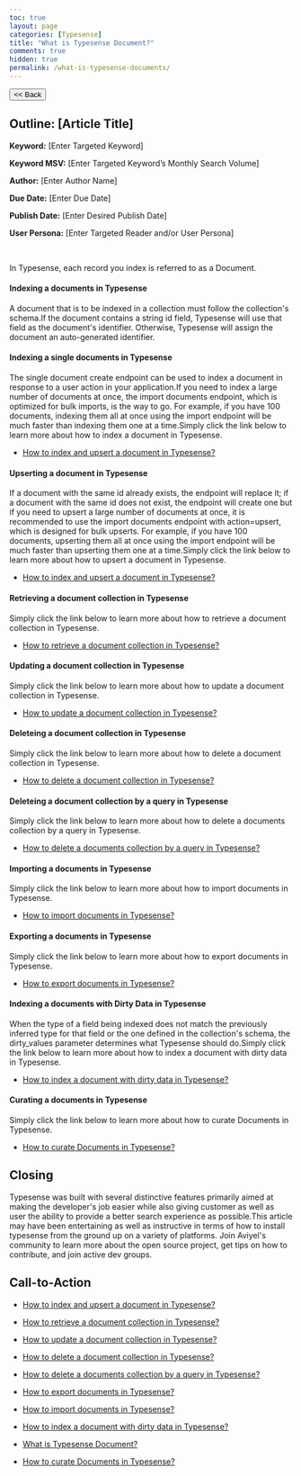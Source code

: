 ```yaml
---
toc: true
layout: page
categories: [Typesense]
title: "What is Typesense Document?"
comments: true
hidden: true
permalink: /what-is-typesense-documents/
---
```


<button class="back-button" onclick="window.history.back()"><< Back</button>

## Outline: [Article Title]

**Keyword:** [Enter Targeted Keyword]

**Keyword MSV:** [Enter Targeted Keyword’s Monthly Search Volume]

**Author:** [Enter Author Name]

**Due Date:** [Enter Due Date]

**Publish Date:** [Enter Desired Publish Date]

**User Persona:** [Enter Targeted Reader and/or User Persona]

<br>

In Typesense, each record you index is referred to as a Document.

#### Indexing a documents in Typesense

A document that is to be indexed in a collection must follow the collection's schema.If the document contains a string id field, Typesense will use that field as the document's identifier. Otherwise, Typesense will assign the document an auto-generated identifier.

#### Indexing a single documents in Typesense

The single document create endpoint can be used to index a document in response to a user action in your application.If you need to index a large number of documents at once, the import documents endpoint, which is optimized for bulk imports, is the way to go. For example, if you have 100 documents, indexing them all at once using the import endpoint will be much faster than indexing them one at a time.Simply click the link below to learn more about how to index a document in Typesense.

- [How to index and upsert a document in Typesense?](https://aviyelverse.github.io/Aviyel-Blogs-Review/how-to-index-upsert-document-typesense/)

#### Upserting a document in Typesense

If a document with the same id already exists, the endpoint will replace it; if a document with the same id does not exist, the endpoint will create one but if you need to upsert a large number of documents at once, it is recommended to use the import documents endpoint with action=upsert, which is designed for bulk upserts. For example, if you have 100 documents, upserting them all at once using the import endpoint will be much faster than upserting them one at a time.Simply click the link below to learn more about how to upsert a document in Typesense.

- [How to index and upsert a document in Typesense?](https://aviyelverse.github.io/Aviyel-Blogs-Review/how-to-index-upsert-document-typesense/)

#### Retrieving a document collection in Typesense

Simply click the link below to learn more about how to retrieve a document collection in Typesense.

- [How to retrieve a document collection in Typesense?](https://aviyelverse.github.io/Aviyel-Blogs-Review/how-to-retrieve-document-collection-typesense/)

#### Updating a document collection in Typesense

Simply click the link below to learn more about how to update a document collection in Typesense.

- [How to update a document collection in Typesense?](https://aviyelverse.github.io/Aviyel-Blogs-Review/how-to-update-document-collection-typesense/)

#### Deleteing a document collection in Typesense

Simply click the link below to learn more about how to delete a document collection in Typesense.

- [How to delete a document collection in Typesense?](https://aviyelverse.github.io/Aviyel-Blogs-Review/how-to-delete-document-collection-typesense/)

#### Deleteing a document collection by a query in Typesense

Simply click the link below to learn more about how to delete a documents collection by a query in Typesense.

- [How to delete a documents collection by a query in Typesense?](https://aviyelverse.github.io/Aviyel-Blogs-Review/how-to-delete-document-collection-query-typesense/)

#### Importing a documents in Typesense

Simply click the link below to learn more about how to import documents in Typesense.

- [How to import documents in Typesense?](https://aviyelverse.github.io/Aviyel-Blogs-Review/how-to-import-documents-typesense/)

#### Exporting a documents in Typesense

Simply click the link below to learn more about how to export documents in Typesense.

- [How to export documents in Typesense?](https://aviyelverse.github.io/Aviyel-Blogs-Review/how-to-export-documents-typesense/)

#### Indexing a documents with Dirty Data in Typesense

When the type of a field being indexed does not match the previously inferred type for that field or the one defined in the collection's schema, the dirty_values parameter determines what Typesense should do.Simply click the link below to learn more about how to index a document with dirty data in Typesense.

- [How to index a document with dirty data in Typesense?](https://aviyelverse.github.io/Aviyel-Blogs-Review/how-to-index-dirty-data-typesense/)

#### Curating a documents in Typesense

Simply click the link below to learn more about how to curate Documents in Typesense.

- [How to curate Documents in Typesense?](https://aviyelverse.github.io/Aviyel-Blogs-Review/how-to-curate-document-typesense/)

## Closing

Typesense was built with several distinctive features primarily aimed at making the developer's job easier while also giving customer as well as user the ability to provide a better search experience as possible.This article may have been entertaining as well as instructive in terms of how to install typesense from the ground up on a variety of platforms. Join Aviyel's community to learn more about the open source project, get tips on how to contribute, and join active dev groups.

## Call-to-Action

<ul>
<li><p><a href="https://aviyelverse.github.io/Aviyel-Blogs-Review/how-to-index-upsert-document-typesense/">How to index and upsert a document in Typesense?</a><p>
<li><p><a href="https://aviyelverse.github.io/Aviyel-Blogs-Review/how-to-retrieve-document-collection-typesense/">How to retrieve a document collection in Typesense?</a><p>
<li><p><a href="https://aviyelverse.github.io/Aviyel-Blogs-Review/how-to-update-document-collection-typesense/">How to update a document collection in Typesense?</a><p>
<li><p><a href="https://aviyelverse.github.io/Aviyel-Blogs-Review/how-to-delete-document-collection-typesense/">How to delete a document collection in Typesense?</a><p>
<li><p><a href="https://aviyelverse.github.io/Aviyel-Blogs-Review/how-to-delete-document-collection-query-typesense/">How to delete a documents collection by a query in Typesense?</a><p>
<li><p><a href="https://aviyelverse.github.io/Aviyel-Blogs-Review/how-to-export-documents-typesense/">How to export documents in Typesense?</a><p>
<li><p><a href="https://aviyelverse.github.io/Aviyel-Blogs-Review/how-to-import-documents-typesense/">How to import documents in Typesense?</a><p>
<li><p><a href="https://aviyelverse.github.io/Aviyel-Blogs-Review/how-to-index-dirty-data-typesense/">How to index a document with dirty data in Typesense?</a><p>
<li><p><a href="https://aviyelverse.github.io/Aviyel-Blogs-Review/what-is-typesense-documents/">What is Typesense Document?</a><p>
<li><p><a href="https://aviyelverse.github.io/Aviyel-Blogs-Review/how-to-curate-document-typesense/">How to curate Documents in Typesense?</a><p>
